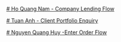 
[# Ho Quang Nam - Company Lending Flow](https://excalidraw.com/#room=750058d7986893f3fa5b,xR7o7Wj_w826_ypKufGSww)

[# Tuan Anh - Client Portfolio Enquiry](https://excalidraw.com/#json=QNXVXHSAwU_jHifYBMTms,K8QXiV0nN7RbkaWN0VVJfA)

[# Nguyen Quang Huy -Enter Order Flow](https://excalidraw.com/#room=063c4f589ec0afe2d64c,WDYGdCByFhj9dgFe3TdQZw)
